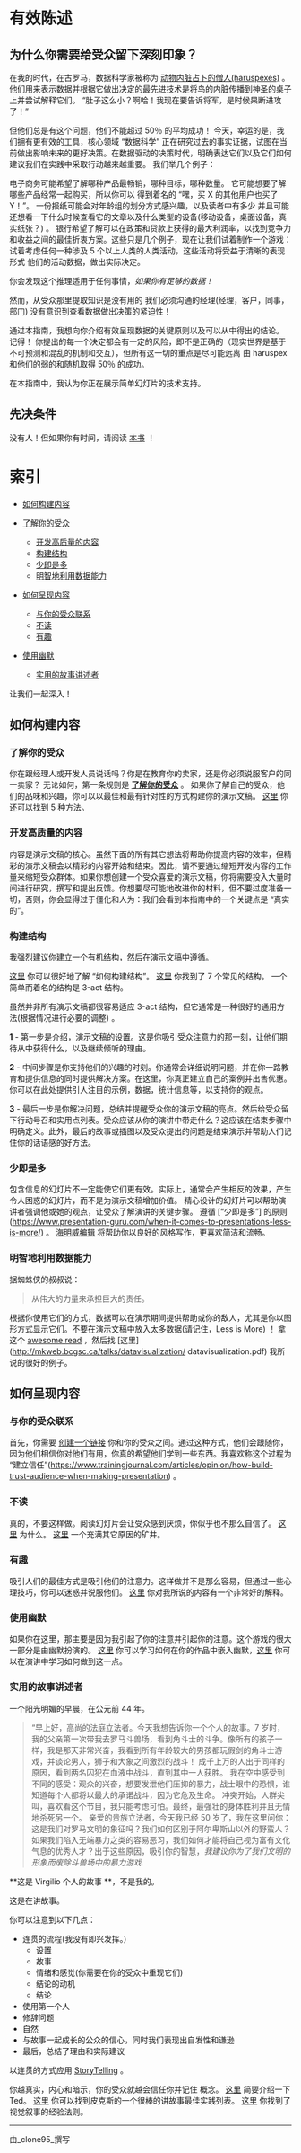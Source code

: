 # 有效陈述

## 为什么你需要给受众留下深刻印象？

在我的时代，在古罗马，数据科学家被称为 [动物内脏占卜的僧人(haruspexes)](https://en.wikipedia.org/wiki/Haruspex) 。
他们用来表示数据并根据它做出决定的最先进技术是将鸟的内脏传播到神圣的桌子上并尝试解释它们。
“肚子这么小？啊哈！我现在要告诉将军，是时候果断进攻了！”

但他们总是有这个问题，他们不能超过 50％ 的平均成功！
今天，幸运的是，我们拥有更有效的工具，核心领域 “数据科学” 正在研究过去的事实证据，试图在当前做出影响未来的更好决策。在数据驱动的决策时代，明确表达它们以及它们如何建议我们在实践中采取行动越来越重要。
我们举几个例子：

电子商务可能希望了解哪种产品最畅销，哪种目标，哪种数量。
它可能想要了解哪些产品经常一起购买，所以你可以
得到着名的 “嘿，买 X 的其他用户也买了 Y！”。
一份报纸可能会对年龄组的划分方式感兴趣，以及读者中有多少
并且可能还想看一下什么时候查看它的文章以及什么类型的设备(移动设备，桌面设备，真实纸张？) 。
银行希望了解可以在政策和贷款上获得的最大利润率，以找到竞争力和收益之间的最佳折衷方案。这些只是几个例子，现在让我们试着制作一个游戏：
试着考虑任何一种涉及 5 个以上人类的人类活动，这些活动将受益于清晰的表现形式
他们的活动数据，做出实际决定。

你会发现这个推理适用于任何事情，_如果你有足够的数据！_

然而，从受众那里提取知识是没有用的
我们必须沟通的经理(经理，客户，同事，部门)
没有意识到查看数据做出决策的紧迫性！

通过本指南，我想向你介绍有效呈现数据的关键原则以及可以从中得出的结论。 
记得！ 你提出的每一个决定都会有一定的风险，即不是正确的（现实世界是基于不可预测和混乱的机制和交互），但所有这一切的重点是尽可能远离 由 haruspex 和他们的弱的和随机取得 50％ 的成功。

在本指南中，我认为你正在展示简单幻灯片的技术支持。

## 先决条件
没有人！但如果你有时间，请阅读 [本书](https://www.amazon.it/Pyramid-Principle-BarbaraMinto/dp/0273710516) ！

# 索引
- [如何构建内容](#如何构建内容)
- [了解你的受众](#了解你的受众)
    - [开发高质量的内容](#开发高质量的内容)
    - [构建结构](#构建结构)
    - [少即是多](#少即是多)
    - [明智地利用数据能力](#明智地利用数据能力)

- [如何呈现内容](#如何呈现内容)
    - [与你的受众联系](#与你的受众联系)
    - [不读](#不读)
    - [有趣](#有趣)
- [使用幽默](#使用幽默)
    - [实用的故事讲述者](#实用的故事讲述者)

让我们一起深入！

## 如何构建内容

### 了解你的受众
你在跟经理人或开发人员说话吗？你是在教育你的卖家，还是你必须说服客户的同一卖家？
无论如何，第一条规则是 [**了解你的受众**](https://www.asme.org/career-education/articles/public-speaking/public-speaking-know-your-audience) 。
如果你了解自己的受众，他们的品味和兴趣，你可以以最佳和最有针对性的方式构建你的演示文稿。 [这里](https://www.ethos3.com/2009/10/5-ways-to-get-to-know-your-audience/) 你还可以找到 5 种方法。

### 开发高质量的内容
内容是演示文稿的核心。虽然下面的所有其它想法将帮助你提高内容的效率，但精彩的演示文稿会以精彩的内容开始和结束。因此，请不要通过缩短开发内容的工作量来缩短受众群体。如果你想创建一个受众喜爱的演示文稿，你将需要投入大量时间进行研究，撰写和提出反馈。你想要尽可能地改进你的材料，但不要过度准备一切，否则，你会显得过于僵化和人为：我们会看到本指南中的一个关键点是 “真实的”。

### 构建结构
我强烈建议你建立一个有机结构，然后在演示文稿中遵循。

[这里](https://virtualspeech.com/blog/how-to-structure-your-presentation) 你可以很好地了解 “如何构建结构”。
[这里](https://visme.co/blog/presentation-structure/) 你找到了 7 个常见的结构。
一个简单而着名的结构是 3-act 结构。

虽然并非所有演示文稿都很容易适应 3-act 结构，但它通常是一种很好的通用方法(根据情况进行必要的调整) 。

**1** - 第一步是介绍，演示文稿的设置。这是你吸引受众注意力的那一刻，让他们期待从中获得什么，以及继续倾听的理由。

**2** - 中间步骤是你支持他们的兴趣的时刻。你通常会详细说明问题，并在你一路教育和提供信息的同时提供解决方案。在这里，你真正建立自己的案例并出售优惠。你可以在此处提供引人注目的示例，数据，统计信息等，以支持你的观点。

**3** - 最后一步是你解决问题，总结并提醒受众你的演示文稿的亮点。然后给受众留下行动号召和实用点列表。受众应该从你的演讲中带走什么？这应该在结束步骤中明确定义。此外，最后的故事或插图以及受众提出的问题是结束演示并帮助人们记住你的话语感的好方法。

### 少即是多
包含信息的幻灯片不一定能使它们更有效。实际上，通常会产生相反的效果，产生令人困惑的幻灯片，而不是为演示文稿增加价值。
精心设计的幻灯片可以帮助演讲者强调他或她的观点，让受众了解演讲的关键步骤。
遵循 [“少即是多”] 的原则(https://www.presentation-guru.com/when-it-comes-to-presentations-less-is-more/) 。
[海明威编辑](http://www.hemingwayapp.com/) 将帮助你以良好的风格写作，更喜欢简洁和流畅。

### 明智地利用数据能力
据蜘蛛侠的叔叔说：
> 从伟大的力量来承担巨大的责任。

根据你使用它们的方式，数据可以在演示期间提供帮助或你的敌人，尤其是你以图形方式显示它们。不要在演示文稿中放入太多数据(请记住，Less is More) ！
拿这个 [awesome read](https://moz.com/blog/data-visualization-principles-lessons-from-tufte) ，然后找 [这里](http://mkweb.bcgsc.ca/talks/datavisualization/ datavisualization.pdf) 我所说的很好的例子。

## 如何呈现内容

### 与你的受众联系
首先，你需要 [创建一个链接](https://www.forbes.com/sites/lisaroepe/2017/03/14/6-ways-to-connect-with-your-audience-during-a-presentation/#73e158396516) 你和你的受众之间。通过这种方式，他们会跟随你，因为他们相信你对他们有用，你真的希望他们学到一些东西。我喜欢称这个过程为 “建立信任”(https://www.trainingjournal.com/articles/opinion/how-build-trust-audience-when-making-presentation) 。

### 不读
真的，不要这样做。阅读幻灯片会让受众感到厌烦，你似乎也不那么自信了。
[这里](https://www.techwell.com/2013/10/give-better-presentation-don-t-read-your-slides) 为什么。
[这里](https://academia.stackexchange.com/questions/76370/why-do-most-people-think-its-a-bad-idea-to-read-from-slides) 一个充满其它原因的矿井。

### 有趣
吸引人们的最佳方式是吸引他们的注意力。这样做并不是那么容易，但通过一些心理技巧，你可以迷惑并说服他们。 [这里](https://www.inc.com/sims-wyeth/how-to-capture-and-hold-audience-attention.html) 你对我所说的内容有一个非常好的解释。

### 使用幽默
如果你在这里，那主要是因为我引起了你的注意并引起你的注意。这个游戏的很大一部分是由幽默扮演的。
[这里](https://www.writersdigest.com/online-editor/how-to-mix-humor-into-your-writing) 你可以学习如何在你的作品中嵌入幽默，[这里](https://www.fastcompany.com/3068891/how-to-incorporate-humor-into-presentations-in-the-most-un-cringeworthy-way) 你可以在演讲中学习如何做到这一点。

### 实用的故事讲述者
一个阳光明媚的早晨，在公元前 44 年。
> “早上好，高尚的法庭立法者。今天我想告诉你一个个人的故事。7 岁时，我的父亲第一次带我去罗马斗兽场，看到角斗士的斗争。像所有的孩子一样，我是那天非常兴奋，我看到所有年龄较大的男孩都玩假剑的角斗士游戏，并谈论男人，狮子和大象之间激烈的战斗！
成千上万的人出于同样的原因，看到两名囚犯在血液中战斗，直到其中一人获胜。
我在空中感受到不同的感受：观众的兴奋，想要发泄他们压抑的暴力，战士眼中的恐惧，谁知道每个人都将以最大的承诺战斗，因为它危及生命。
冲突开始，人群尖叫，喜欢看这个节目，我只能考虑可怕。最终，最强壮的身体胜利并且无情地杀死另一个。
亲爱的贵族立法者，今天我已经 50 岁了，我在这里问你：这是我们对罗马文明的象征吗？我们如何区别于阿尔卑斯山以外的野蛮人？
如果我们陷入无端暴力之类的容易恶习，我们如何才能将自己视为富有文化气息的优秀人才？出于这些原因，吸引你的智慧，_我建议你为了我们文明的形象而废除斗兽场中的暴力游戏._

**这是 Virgilio 个人的故事 **，不是我的。

这是在讲故事。

你可以注意到以下几点：
- 连贯的流程(我没有即兴发挥。)
    - 设置
    - 故事
    - 情绪和感觉(你需要在你的受众中重现它们)
    - 结论的动机
    - 结论
- 使用第一个人
- 修辞问题
- 自然
- 与故事一起成长的公众的信心，同时我们表现出自发性和谦逊
- 最后，总结了理由和实际建议

以连贯的方式应用 [StoryTelling](https://blog.hubspot.com/marketing/storytelling) 。

你越真实，内心和暗示，你的受众就越会信任你并记住
概念。
[这里](https://www.youtube.com/watch?v=Nj-hdQMa3uA) 简要介绍一下 Ted。
[这里](https://www.articulatemarketing.com/blog/22-rules-of-storytelling-from-pixar) 你可以找到皮克斯的一个很棒的讲故事最佳实践列表。
[这里](https://visme.co/blog/visual-storytelling-rules/) 你找到了视觉叙事的经验法则。

----
由_clone95_撰写